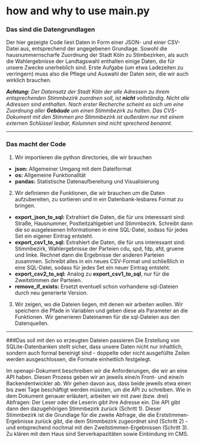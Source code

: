 # how and why to use main.py

### Das sind die Datengrundlagen
Der hier gezeigte Code liest Daten in Form einer JSON- und einer CSV-Datei aus, entsprechend der angegebenen Grundlage.
Sowohl die hausnummernscharfe Zuordnung der Stadt Köln zu Stimbezirken, als auch die Wahlergebnisse der Landtagswahl enthalten einige Daten, die für unsere Zwecke unerheblich sind. 
Erste Aufgabe (um etwa Ladezeiten zu verringern) muss also die Pflege und Auswahl der Daten sein, die wir auch wirklich brauchen.

***Achtung:** Der Datensatz der Stadt Köln der alle Adressen zu ihrem entsprechenden Stimmbezirk zuordnen soll, ist **nicht** vollständig. Nicht alle Adressen sind enthalten. Nach erster Recherche scheint es sich um eine Zuordnung aller **Gebäude** um einen Stimmbezirk zu halten. 
Das CVS-Dokument mit den Stimmen pro Stimmbezirk ist außerdem nur mit einem externen Schlüssel lesbar, Kolumnen sind nicht sprechend benannt.* 
***
### Das macht der Code

1. Wir importieren die python directories, die wir brauchen
- **json:** Allgemeiner Umgang mit dem Dateiformat
- **os:** Allgemeine Funktionalität
- **pandas:** Statistische Datenaufbereitung und Visualisierung

2. Wir definieren die Funktionen, die wir brauchen um die Daten aufzubereiten, zu sortieren und in ein Datenbank-lesbares Format zu bringen.
- **export_json_to_sql:** Extrahiert die Daten, die für uns interessant sind: Straße, Hausnummer, Postleitzahlgebiet und Stimmbezirk. 
Schreibt dann die so ausgelesenen Informationen in eine SQL-Datei, sodass für jedes Set ein eigener Eintrag entsteht.
- **export_csv1_to_sql:**  Extrahiert die Daten, die für uns interessant sind: Stimmbezirk, Wahlergebnisse der Parteien cdu, spd, fdp, afd, gruene und linke. Rechnet dann die Ergebnisse der anderen Parteien zusammen. Schreibt alles in ein neues CSV-Format und schließlich in eine SQL-Datei, sodass für jedes Set ein neuer Eintrag entsteht.
- **export_csv2_to_sql:** Analog zu **export_csv1_to_sql**, nur für die Zweitstimmen der Parteien.
- **remove_if_exists:** Ersetzt eventuell schon vorhandene sql-Dateien durch neu generierte Version.

3. Wir zeigen, wo die Dateien liegen, mit denen wir arbeiten wollen. Wir speichern die Pfade in Variablen und geben diese als Parameter an die Funktionen. Wir generieren Dateinamen für die sql-Dateien aus den Datenquellen.
***
###Das soll mit den so erzeugten Dateien passieren
Die Erstellung von SQLite-Datenbanken stellt sicher, dass unsere Daten nicht nur inhaltlich, sondern auch formal bereinigt sind - doppelte oder nicht ausgefüllte Zeilen werden ausgeschlossen, die Formate einheitlich festgelegt.

Im openapi-Dokument beschreiben wir die Anforderungen, die wir an eine API haben. Diesen Prozess geben wir an jeweils eine/n Front- und eine/n Backendentwickler ab. 
Wir gehen davon aus, dass beide jeweils etwa einen bis zwei Tage beschäftigt werden müssten, um die API zu schreiben.
Wie in dem Dokument genauer erläutert, arbeiten wir mit zwei (bzw. drei) Abfragen: Der Leser oder die Leserin gibt ihre Adresse ein. 
Die API gibt dann den dazugehörigen Stimmbezirk zurück (Schritt 1). Dieser Stimmbezirk ist die Grundlage für die zweite Abfrage, die die Erststimmen-Ergebnisse zurück gibt, die dem Stimmbezirk zugeordnet sind (Schritt 2) - und entsprechend nochmal mit den Zweitstimmen-Ergebnissen (Schritt 3).
Zu klären mit dem Haus sind Serverkapazitäten sowie Einbindung im CMS. 

